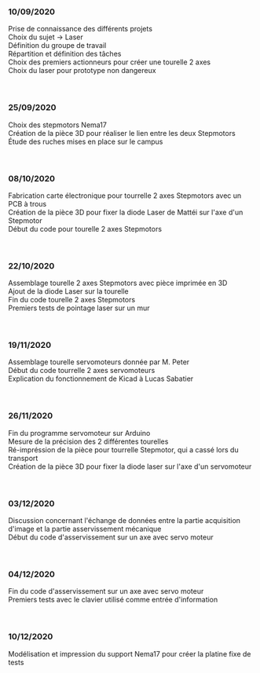### 10/09/2020

Prise de connaissance des différents projets <br/>
Choix du sujet -> Laser <br/>
Définition du groupe de travail <br/>
Répartition et définition des tâches <br/>
Choix des premiers actionneurs pour créer une tourelle 2 axes <br/>
Choix du laser pour prototype non dangereux <br/>
<br/> <br/>


### 25/09/2020

Choix des stepmotors Nema17<br/>
Création de la pièce 3D pour réaliser le lien entre les deux Stepmotors<br/>
Étude des ruches mises en place sur le campus <br/>
<br/> <br/>


### 08/10/2020

Fabrication carte électronique pour tourrelle 2 axes Stepmotors avec un PCB à trous <br/>
Création de la pièce 3D pour fixer la diode Laser de Mattéi sur l'axe d'un Stepmotor <br/>
Début du code pour tourelle 2 axes Stepmotors <br/>
<br/> <br/>


### 22/10/2020

Assemblage tourelle 2 axes Stepmotors avec pièce imprimée en 3D <br/>
Ajout de la diode Laser sur la tourelle <br/>
Fin du code tourelle 2 axes Stepmotors <br/>
Premiers tests de pointage laser sur un mur <br/>
<br/> <br/>


### 19/11/2020

Assemblage tourelle servomoteurs donnée par M. Peter <br/>
Début du code tourrelle 2 axes servomoteurs <br/>
Explication du fonctionnement de Kicad à Lucas Sabatier<br/>
<br/> <br/>


### 26/11/2020

Fin du programme servomoteur sur Arduino <br/>
Mesure de la précision des 2 différentes tourelles <br/>
Ré-impréssion de la pièce pour tourrelle Stepmotor, qui a cassé lors du transport <br/>
Création de la pièce 3D pour fixer la diode laser sur l'axe d'un servomoteur <br/>
<br/> <br/>

### 03/12/2020

Discussion concernant l'échange de données entre la partie acquisition d'image et la partie asservissement mécanique <br/>
Début du code d'asservissement sur un axe avec servo moteur <br/>
<br/> <br/>

### 04/12/2020

Fin du code d'asservissement sur un axe avec servo moteur <br/>
Premiers tests avec le clavier utilisé comme entrée d'information <br/>
<br/> <br/>

### 10/12/2020

Modélisation et impression du support Nema17 pour créer la platine fixe de tests <br/>
<br/> <br/>
